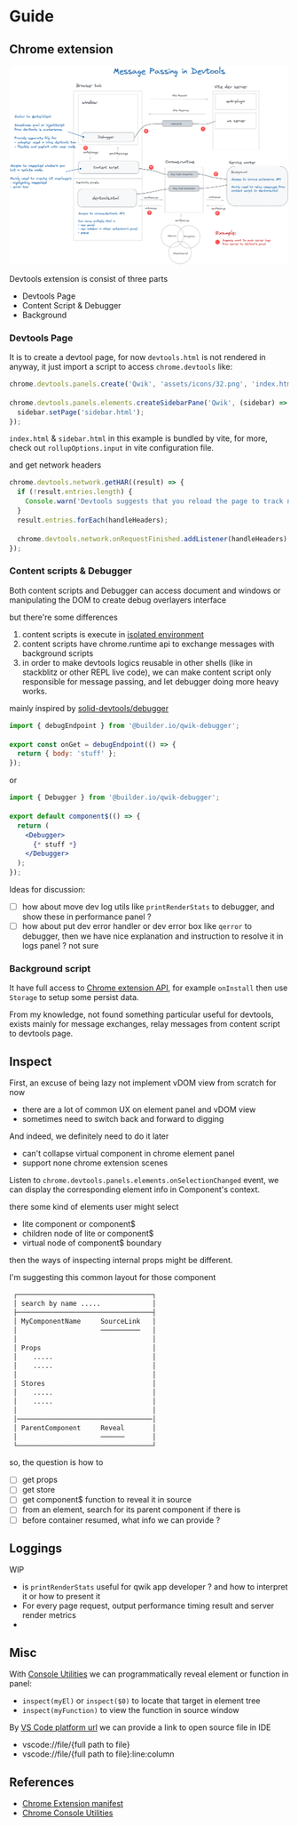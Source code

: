 # Guide

## Chrome extension

![messages passing in devtools](./messages.png)

Devtools extension is consist of three parts

- Devtools Page
- Content Script & Debugger
- Background

### Devtools Page

It is to create a devtool page, for now `devtools.html` is not rendered in anyway, it just import a script to access `chrome.devtools` like:

```javascript
chrome.devtools.panels.create('Qwik', 'assets/icons/32.png', 'index.html', (panel) => {});

chrome.devtools.panels.elements.createSidebarPane('Qwik', (sidebar) => {
  sidebar.setPage('sidebar.html');
});
```

`index.html` & `sidebar.html` in this example is bundled by vite, for more, check out `rollupOptions.input` in vite configuration file.

and get network headers

```javascript
chrome.devtools.network.getHAR((result) => {
  if (!result.entries.length) {
    Console.warn('Devtools suggests that you reload the page to track networks');
  }
  result.entries.forEach(handleHeaders);

  chrome.devtools.network.onRequestFinished.addListener(handleHeaders);
});
```

### Content scripts & Debugger

Both content scripts and Debugger can access document and windows or manipulating the DOM to create debug overlayers interface

but there're some differences

1. content scripts is execute in [isolated environment](https://developer.chrome.com/docs/extensions/mv3/content_scripts/#isolated_world)
2. content scripts have chrome.runtime api to exchange messages with background scripts
3. in order to make devtools logics reusable in other shells (like in stackblitz or other REPL live code), we can make content script only responsible for message passing, and let debugger doing more heavy works.

mainly inspired by [solid-devtools/debugger](https://github.com/thetarnav/solid-devtools/tree/main/packages/debugger)

```javascript
import { debugEndpoint } from '@builder.io/qwik-debugger';

export const onGet = debugEndpoint(() => {
  return { body: 'stuff' };
});
```

or

```jsx
import { Debugger } from '@builder.io/qwik-debugger';

export default component$(() => {
  return (
    <Debugger>
      {* stuff *}
    </Debugger>
  );
});
```

Ideas for discussion:

- [ ] how about move dev log utils like `printRenderStats` to debugger, and show these in performance panel ?
- [ ] how about put dev error handler or dev error box like `qerror` to debugger, then we have nice explanation and instruction to resolve it in logs panel ? not sure

### Background script

It have full access to [Chrome extension API](https://developer.chrome.com/docs/extensions/reference/), for example `onInstall` then use `Storage` to setup some persist data.

From my knowledge, not found something particular useful for devtools, exists mainly for message exchanges, relay messages from content script to devtools page.

## Inspect

First, an excuse of being lazy not implement vDOM view from scratch for now

- there are a lot of common UX on element panel and vDOM view
- sometimes need to switch back and forward to digging

And indeed, we definitely need to do it later

- can't collapse virtual component in chrome element panel
- support none chrome extension scenes

Listen to `chrome.devtools.panels.elements.onSelectionChanged` event, we can display the corresponding element info in Component's context.

there some kind of elements user might select

- lite component or component$
- children node of lite or component$
- virtual node of component$ boundary

then the ways of inspecting internal props might be different.

I'm suggesting this common layout for those component

```
 ┌──────────────────────────────────┐
 │ search by name .....             │
 ├──────────────────────────────────┤
 │ MyComponentName     SourceLink   │
 │                     ──────────   │
 │                                  │
 │ Props                            │
 │    .....                         │
 │    .....                         │
 │                                  │
 │ Stores                           │
 │    .....                         │
 │    .....                         │
 │                                  │
 │──────────────────────────────────│
 │ ParentComponent     Reveal       │
 │                     ──────       │
 └──────────────────────────────────┘
```

so, the question is how to

- [ ] get props
- [ ] get store
- [ ] get component$ function to reveal it in source
- [ ] from an element, search for its parent component if there is
- [ ] before container resumed, what info we can provide ?

## Loggings

WIP

- is `printRenderStats` useful for qwik app developer ? and how to interpret it or how to present it
- For every page request, output performance timing result and server render metrics
-

## Misc

With [Console Utilities](https://developer.chrome.com/docs/devtools/console/utilities/#inspect-function) we can programmatically reveal element or function in panel:

- `inspect(myEl)` or `inspect($0)` to locate that target in element tree
- `inspect(myFunction)` to view the function in source window

By [VS Code platform url](https://code.visualstudio.com/docs/editor/command-line#_opening-vs-code-with-urls) we can provide a link to open source file in IDE

- vscode://file/{full path to file}
- vscode://file/{full path to file}:line:column

## References

- [Chrome Extension manifest](https://developer.chrome.com/docs/extensions/mv3/manifest/)
- [Chrome Console Utilities](https://developer.chrome.com/docs/devtools/console/utilities/)
